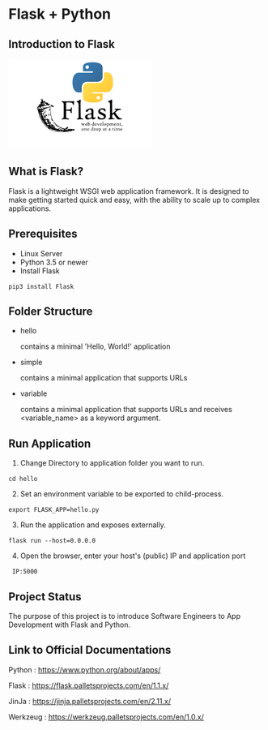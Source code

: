 # Flask + Python
## Introduction to Flask

![Alt text](img/flaskpython.png?raw=true "Title")

## What is Flask? 

Flask is a lightweight WSGI web application framework. It is designed to make getting started quick and easy, with the ability to scale up to complex applications.

## Prerequisites
- Linux Server
- Python 3.5 or newer
- Install Flask 
```
pip3 install Flask
```


## Folder Structure

- hello 

    contains a minimal 'Hello, World!' application
- simple
    
    contains a minimal application that supports URLs

- variable

    contains a minimal application that supports URLs and receives <variable_name> as a keyword argument. 


## Run Application 

1. Change Directory to application folder you want to run. 
```
cd hello
```
2. Set an environment variable to be exported to child-process.
```
export FLASK_APP=hello.py
``` 
3. Run the application and exposes externally.
```
flask run --host=0.0.0.0
```
4. Open the browser, enter your host's (public) IP and application port
```
 IP:5000
```

## Project Status

The purpose of this project is to introduce Software Engineers to App Development with Flask and Python. 

## Link to Official Documentations

Python : https://www.python.org/about/apps/

Flask : https://flask.palletsprojects.com/en/1.1.x/

JinJa : https://jinja.palletsprojects.com/en/2.11.x/

Werkzeug : https://werkzeug.palletsprojects.com/en/1.0.x/
